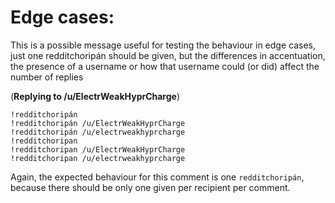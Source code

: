# Edge cases:

This is a possible message useful for testing the behaviour in edge cases, just one redditchoripán should be given,
but the differences in accentuation, the presence of a username or how that username could (or did) affect the number of
replies  

(**Replying to /u/ElectrWeakHyprCharge**)

    !redditchoripán  
    !redditchoripán /u/ElectrWeakHyprCharge  
    !redditchoripán /u/electrweakhyprcharge  
    !redditchoripan  
    !redditchoripan /u/ElectrWeakHyprCharge  
    !redditchoripan /u/electrweakhyprcharge  

Again, the expected behaviour for this comment is one `redditchoripán`, because there should be only one given per
recipient per comment.

